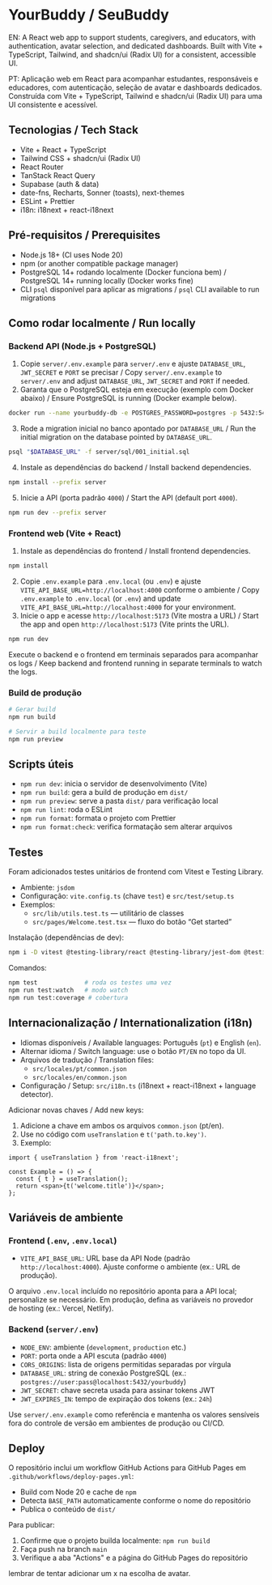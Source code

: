 # YourBuddy / SeuBuddy

EN: A React web app to support students, caregivers, and educators, with authentication, avatar selection, and dedicated dashboards. Built with Vite + TypeScript, Tailwind, and shadcn/ui (Radix UI) for a consistent, accessible UI.

PT: Aplicação web em React para acompanhar estudantes, responsáveis e educadores, com autenticação, seleção de avatar e dashboards dedicados. Construída com Vite + TypeScript, Tailwind e shadcn/ui (Radix UI) para uma UI consistente e acessível.

## Tecnologias / Tech Stack

- Vite + React + TypeScript
- Tailwind CSS + shadcn/ui (Radix UI)
- React Router
- TanStack React Query
- Supabase (auth & data)
- date-fns, Recharts, Sonner (toasts), next-themes
- ESLint + Prettier
- i18n: i18next + react-i18next

## Pré-requisitos / Prerequisites

- Node.js 18+ (CI uses Node 20)
- npm (or another compatible package manager)
- PostgreSQL 14+ rodando localmente (Docker funciona bem) / PostgreSQL 14+ running locally (Docker works fine)
- CLI `psql` disponível para aplicar as migrations / `psql` CLI available to run migrations

## Como rodar localmente / Run locally

### Backend API (Node.js + PostgreSQL)

1. Copie `server/.env.example` para `server/.env` e ajuste `DATABASE_URL`, `JWT_SECRET` e `PORT` se precisar / Copy `server/.env.example` to `server/.env` and adjust `DATABASE_URL`, `JWT_SECRET` and `PORT` if needed.
2. Garanta que o PostgreSQL esteja em execução (exemplo com Docker abaixo) / Ensure PostgreSQL is running (Docker example below).

```bash
docker run --name yourbuddy-db -e POSTGRES_PASSWORD=postgres -p 5432:5432 -d postgres:15
```

3. Rode a migration inicial no banco apontado por `DATABASE_URL` / Run the initial migration on the database pointed by `DATABASE_URL`.

```bash
psql "$DATABASE_URL" -f server/sql/001_initial.sql
```

4. Instale as dependências do backend / Install backend dependencies.

```bash
npm install --prefix server
```

5. Inicie a API (porta padrão `4000`) / Start the API (default port `4000`).

```bash
npm run dev --prefix server
```

### Frontend web (Vite + React)

1. Instale as dependências do frontend / Install frontend dependencies.

```bash
npm install
```

2. Copie `.env.example` para `.env.local` (ou `.env`) e ajuste `VITE_API_BASE_URL=http://localhost:4000` conforme o ambiente / Copy `.env.example` to `.env.local` (or `.env`) and update `VITE_API_BASE_URL=http://localhost:4000` for your environment.
3. Inicie o app e acesse `http://localhost:5173` (Vite mostra a URL) / Start the app and open `http://localhost:5173` (Vite prints the URL).

```bash
npm run dev
```

Execute o backend e o frontend em terminais separados para acompanhar os logs / Keep backend and frontend running in separate terminals to watch the logs.

### Build de produção

```bash
# Gerar build
npm run build

# Servir a build localmente para teste
npm run preview
```

## Scripts úteis

- `npm run dev`: inicia o servidor de desenvolvimento (Vite)
- `npm run build`: gera a build de produção em `dist/`
- `npm run preview`: serve a pasta `dist/` para verificação local
- `npm run lint`: roda o ESLint
- `npm run format`: formata o projeto com Prettier
- `npm run format:check`: verifica formatação sem alterar arquivos

## Testes

Foram adicionados testes unitários de frontend com Vitest e Testing Library.

- Ambiente: `jsdom`
- Configuração: `vite.config.ts` (chave `test`) e `src/test/setup.ts`
- Exemplos:
  - `src/lib/utils.test.ts` — utilitário de classes
  - `src/pages/Welcome.test.tsx` — fluxo do botão “Get started”

Instalação (dependências de dev):

```bash
npm i -D vitest @testing-library/react @testing-library/jest-dom @testing-library/user-event jsdom
```

Comandos:

```bash
npm test             # roda os testes uma vez
npm run test:watch   # modo watch
npm run test:coverage # cobertura
```

## Internacionalização / Internationalization (i18n)

- Idiomas disponíveis / Available languages: Português (`pt`) e English (`en`).
- Alternar idioma / Switch language: use o botão `PT/EN` no topo da UI.
- Arquivos de tradução / Translation files:
  - `src/locales/pt/common.json`
  - `src/locales/en/common.json`
- Configuração / Setup: `src/i18n.ts` (i18next + react-i18next + language detector).

Adicionar novas chaves / Add new keys:

1. Adicione a chave em ambos os arquivos `common.json` (pt/en).
2. Use no código com `useTranslation` e `t('path.to.key')`.
3. Exemplo:

```tsx
import { useTranslation } from 'react-i18next';

const Example = () => {
  const { t } = useTranslation();
  return <span>{t('welcome.title')}</span>;
};
```

## Variáveis de ambiente

### Frontend (`.env`, `.env.local`)

- `VITE_API_BASE_URL`: URL base da API Node (padrão `http://localhost:4000`). Ajuste conforme o ambiente (ex.: URL de produção).

O arquivo `.env.local` incluído no repositório aponta para a API local; personalize se necessário. Em produção, defina as variáveis no provedor de hosting (ex.: Vercel, Netlify).

### Backend (`server/.env`)

- `NODE_ENV`: ambiente (`development`, `production` etc.)
- `PORT`: porta onde a API escuta (padrão `4000`)
- `CORS_ORIGINS`: lista de origens permitidas separadas por vírgula
- `DATABASE_URL`: string de conexão PostgreSQL (ex.: `postgres://user:pass@localhost:5432/yourbuddy`)
- `JWT_SECRET`: chave secreta usada para assinar tokens JWT
- `JWT_EXPIRES_IN`: tempo de expiração dos tokens (ex.: `24h`)

Use `server/.env.example` como referência e mantenha os valores sensíveis fora do controle de versão em ambientes de produção ou CI/CD.

## Deploy

O repositório inclui um workflow GitHub Actions para GitHub Pages em `.github/workflows/deploy-pages.yml`:

- Build com Node 20 e cache de `npm`
- Detecta `BASE_PATH` automaticamente conforme o nome do repositório
- Publica o conteúdo de `dist/`

Para publicar:

1. Confirme que o projeto builda localmente: `npm run build`
2. Faça push na branch `main`
3. Verifique a aba "Actions" e a página do GitHub Pages do repositório


lembrar de tentar adicionar um x na escolha de avatar. 
